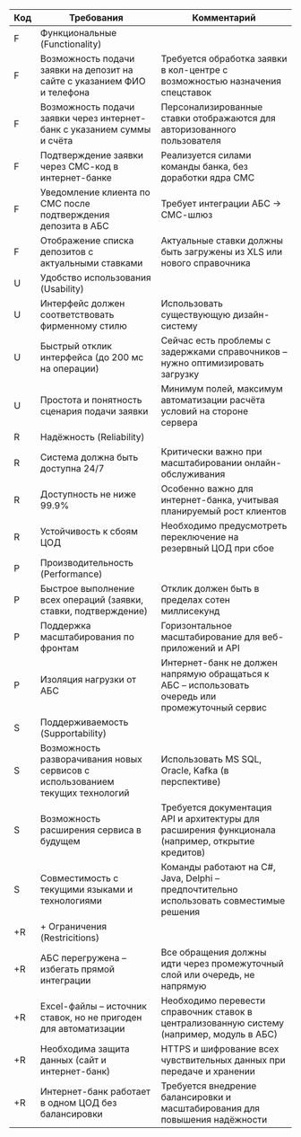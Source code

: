 | Код | Требования                         | Комментарий |
|-----|------------------------------------|-------------|
| F   | Функциональные (Functionality)     |              |
| F   | Возможность подачи заявки на депозит на сайте с указанием ФИО и телефона | Требуется обработка заявки в кол-центре с возможностью назначения спецставок |
| F   | Возможность подачи заявки через интернет-банк с указанием суммы и счёта | Персонализированные ставки отображаются для авторизованного пользователя |
| F   | Подтверждение заявки через СМС-код в интернет-банке | Реализуется силами команды банка, без доработки ядра СМС |
| F   | Уведомление клиента по СМС после подтверждения депозита в АБС | Требует интеграции АБС → СМС-шлюз |
| F   | Отображение списка депозитов с актуальными ставками | Актуальные ставки должны быть загружены из XLS или нового справочника |
| U   | Удобство использования (Usability) |              |
| U   | Интерфейс должен соответствовать фирменному стилю | Использовать существующую дизайн-систему |
| U   | Быстрый отклик интерфейса (до 200 мс на операции) | Сейчас есть проблемы с задержками справочников – нужно оптимизировать загрузку |
| U   | Простота и понятность сценария подачи заявки | Минимум полей, максимум автоматизации расчёта условий на стороне сервера |
| R   | Надёжность (Reliability)           |              |
| R   | Система должна быть доступна 24/7 | Критически важно при масштабировании онлайн-обслуживания |
| R   | Доступность не ниже 99.9% | Особенно важно для интернет-банка, учитывая планируемый рост клиентов |
| R   | Устойчивость к сбоям ЦОД | Необходимо предусмотреть переключение на резервный ЦОД при сбое |
| P   | Производительность (Performance)   |              |
| P   | Быстрое выполнение всех операций (заявки, ставки, подтверждение) | Отклик должен быть в пределах сотен миллисекунд |
| P   | Поддержка масштабирования по фронтам | Горизонтальное масштабирование для веб-приложений и API |
| P   | Изоляция нагрузки от АБС | Интернет-банк не должен напрямую обращаться к АБС – использовать очередь или промежуточный сервис |
| S   | Поддерживаемость (Supportability)  |              |
| S   | Возможность разворачивания новых сервисов с использованием текущих технологий | Использовать MS SQL, Oracle, Kafka (в перспективе) |
| S   | Возможность расширения сервиса в будущем | Требуется документация API и архитектуры для расширения функционала (например, открытие кредитов) |
| S   | Совместимость с текущими языками и технологиями | Команды работают на C#, Java, Delphi – предпочтительно использовать совместимые решения |
| +R  | + Ограничения (Restricitions)      |              |
| +R  | АБС перегружена – избегать прямой интеграции | Все обращения должны идти через промежуточный слой или очередь, не напрямую |
| +R  | Excel-файлы – источник ставок, но не пригоден для автоматизации | Необходимо перевести справочник ставок в централизованную систему (например, модуль в АБС) |
| +R  | Необходима защита данных (сайт и интернет-банк) | HTTPS и шифрование всех чувствительных данных при передаче и хранении |
| +R  | Интернет-банк работает в одном ЦОД без балансировки | Требуется внедрение балансировки и масштабирования для повышения надёжности |

